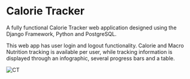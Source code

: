 # Calorie Tracker


A fully functional Calorie Tracker web application designed using the Django Framework, Python and PostgreSQL.

This web app has user login and logout functionality. Calorie and Macro Nutrition tracking is available per user, while
tracking information is displayed through an infographic, several progress bars and a table. 


![CT](https://user-images.githubusercontent.com/60553621/101359342-07140580-3894-11eb-934e-54f665acfce6.JPG)
